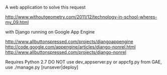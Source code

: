 A web application to solve this request

http://www.withoutgeometry.com/2011/12/technology-in-school-wheres-my_09.html

with Django running on Google App Engine

http://www.allbuttonspressed.com/projects/djangoappengine
http://code.google.com/appengine/articles/django-nonrel.html
http://www.allbuttonspressed.com/projects/django-nonrel

Requires Python 2.7
DO NOT use dev_appserver.py or appcfg.py from GAE, use ./manage.py [runsever|deploy]

